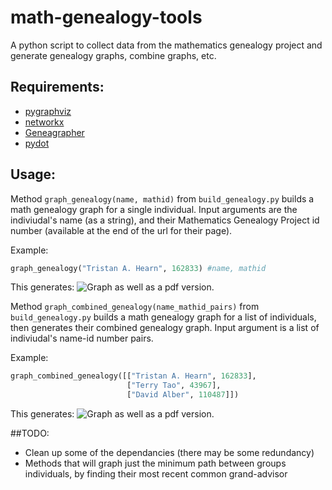 math-genealogy-tools
=====================
A python script to collect data from the mathematics genealogy project and
generate genealogy graphs, combine graphs, etc.

## Requirements:
- [pygraphviz](http://networkx.lanl.gov/pygraphviz/)
- [networkx](http://networkx.github.io/)
- [Geneagrapher](http://www.davidalber.net/geneagrapher/)
- [pydot](https://code.google.com/p/pydot/)

## Usage:
Method `graph_genealogy(name, mathid)` from `build_genealogy.py` builds a math genealogy graph for a single individual.
Input arguments are the indiviudal's name (as a string), and their Mathematics Genealogy Project id number (available at
the end of the url for their page).

Example:
```python
graph_genealogy("Tristan A. Hearn", 162833) #name, mathid
```
This generates:
![Graph](http://i.imgur.com/G9UtDYv.jpg)
as well as a pdf version.

Method `graph_combined_genealogy(name_mathid_pairs)` from `build_genealogy.py` builds a math genealogy graph for a list
of individuals, then generates their combined genealogy graph.
Input argument is a list of indiviudal's name-id number pairs.

Example:
```python
graph_combined_genealogy([["Tristan A. Hearn", 162833],
                          ["Terry Tao", 43967],
                          ["David Alber", 110487]])
```
This generates:
![Graph](http://i.imgur.com/zelQDx9.jpg)
as well as a pdf version.

##TODO:
- Clean up some of the dependancies (there may be some redundancy)
- Methods that will graph just the minimum path between groups individuals, by finding their most recent common grand-advisor
